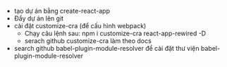 - tạo dự án bằng create-react-app
- Đẩy dự án lên git
- cài đặt customize-cra (để cấu hình webpack)
    + Chạy câu lệnh sau:
        npm i customize-cra react-app-rewired -D
    + serach github customize-cra làm theo docs
- search github babel-plugin-module-resolver để cài đặt thư viện babel-plugin-module-resolver
